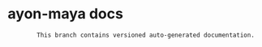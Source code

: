 # ayon-maya docs

            This branch contains versioned auto-generated documentation.

            